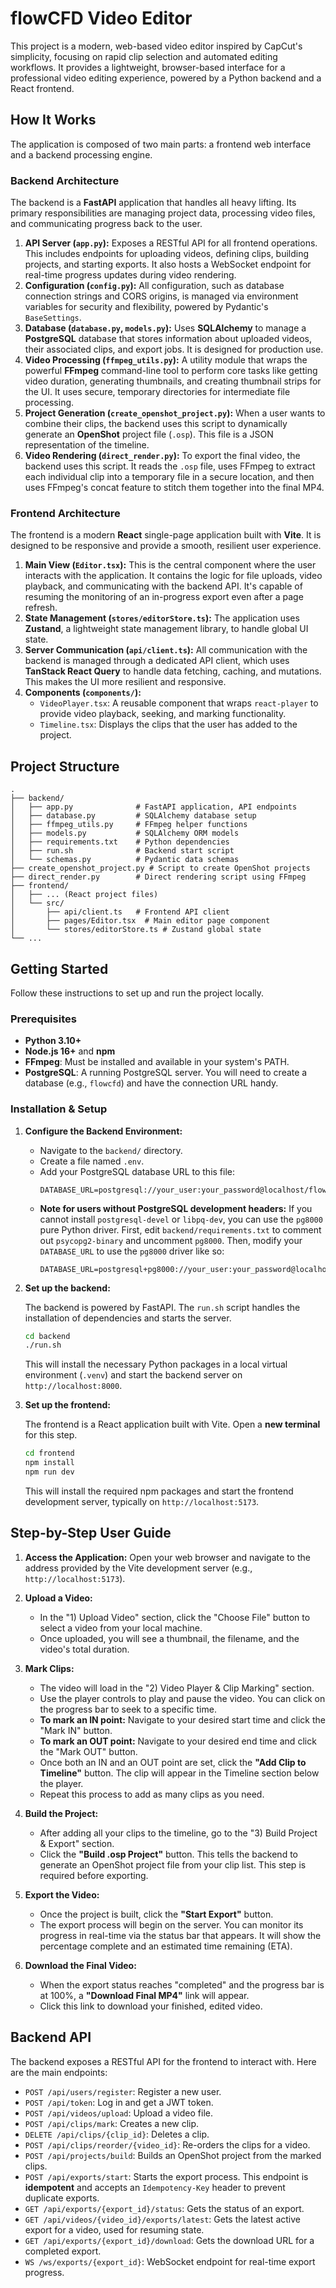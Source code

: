 # flowCFD Video Editor

This project is a modern, web-based video editor inspired by CapCut's simplicity, focusing on rapid clip selection and automated editing workflows. It provides a lightweight, browser-based interface for a professional video editing experience, powered by a Python backend and a React frontend.

## How It Works

The application is composed of two main parts: a frontend web interface and a backend processing engine.

### Backend Architecture

The backend is a **FastAPI** application that handles all heavy lifting. Its primary responsibilities are managing project data, processing video files, and communicating progress back to the user.

1.  **API Server (`app.py`):** Exposes a RESTful API for all frontend operations. This includes endpoints for uploading videos, defining clips, building projects, and starting exports. It also hosts a WebSocket endpoint for real-time progress updates during video rendering.
2.  **Configuration (`config.py`):** All configuration, such as database connection strings and CORS origins, is managed via environment variables for security and flexibility, powered by Pydantic's `BaseSettings`.
3.  **Database (`database.py`, `models.py`):** Uses **SQLAlchemy** to manage a **PostgreSQL** database that stores information about uploaded videos, their associated clips, and export jobs. It is designed for production use.
4.  **Video Processing (`ffmpeg_utils.py`):** A utility module that wraps the powerful **FFmpeg** command-line tool to perform core tasks like getting video duration, generating thumbnails, and creating thumbnail strips for the UI. It uses secure, temporary directories for intermediate file processing.
5.  **Project Generation (`create_openshot_project.py`):** When a user wants to combine their clips, the backend uses this script to dynamically generate an **OpenShot** project file (`.osp`). This file is a JSON representation of the timeline.
6.  **Video Rendering (`direct_render.py`):** To export the final video, the backend uses this script. It reads the `.osp` file, uses FFmpeg to extract each individual clip into a temporary file in a secure location, and then uses FFmpeg's concat feature to stitch them together into the final MP4.

### Frontend Architecture

The frontend is a modern **React** single-page application built with **Vite**. It is designed to be responsive and provide a smooth, resilient user experience.

1.  **Main View (`Editor.tsx`):** This is the central component where the user interacts with the application. It contains the logic for file uploads, video playback, and communicating with the backend API. It's capable of resuming the monitoring of an in-progress export even after a page refresh.
2.  **State Management (`stores/editorStore.ts`):** The application uses **Zustand**, a lightweight state management library, to handle global UI state.
3.  **Server Communication (`api/client.ts`):** All communication with the backend is managed through a dedicated API client, which uses **TanStack React Query** to handle data fetching, caching, and mutations. This makes the UI more resilient and responsive.
4.  **Components (`components/`):**
    *   `VideoPlayer.tsx`: A reusable component that wraps `react-player` to provide video playback, seeking, and marking functionality.
    *   `Timeline.tsx`: Displays the clips that the user has added to the project.

## Project Structure

```
.
├── backend/
│   ├── app.py              # FastAPI application, API endpoints
│   ├── database.py         # SQLAlchemy database setup
│   ├── ffmpeg_utils.py     # FFmpeg helper functions
│   ├── models.py           # SQLAlchemy ORM models
│   ├── requirements.txt    # Python dependencies
│   ├── run.sh              # Backend start script
│   └── schemas.py          # Pydantic data schemas
├── create_openshot_project.py # Script to create OpenShot projects
├── direct_render.py        # Direct rendering script using FFmpeg
├── frontend/
│   ├── ... (React project files)
│   └── src/
│       ├── api/client.ts   # Frontend API client
│       ├── pages/Editor.tsx  # Main editor page component
│       └── stores/editorStore.ts # Zustand global state
└── ...
```

## Getting Started

Follow these instructions to set up and run the project locally.

### Prerequisites

- **Python 3.10+**
- **Node.js 16+** and **npm**
- **FFmpeg**: Must be installed and available in your system's PATH.
- **PostgreSQL**: A running PostgreSQL server. You will need to create a database (e.g., `flowcfd`) and have the connection URL handy.

### Installation & Setup

1.  **Configure the Backend Environment:**
    *   Navigate to the `backend/` directory.
    *   Create a file named `.env`.
    *   Add your PostgreSQL database URL to this file:
        ```
        DATABASE_URL=postgresql://your_user:your_password@localhost/flowcfd
        ```
    *   **Note for users without PostgreSQL development headers:** If you cannot install `postgresql-devel` or `libpq-dev`, you can use the `pg8000` pure Python driver. First, edit `backend/requirements.txt` to comment out `psycopg2-binary` and uncomment `pg8000`. Then, modify your `DATABASE_URL` to use the `pg8000` driver like so:
        ```
        DATABASE_URL=postgresql+pg8000://your_user:your_password@localhost/flowcfd
        ```

2.  **Set up the backend:**

    The backend is powered by FastAPI. The `run.sh` script handles the installation of dependencies and starts the server.

    ```bash
    cd backend
    ./run.sh
    ```
    This will install the necessary Python packages in a local virtual environment (`.venv`) and start the backend server on `http://localhost:8000`.

3.  **Set up the frontend:**

    The frontend is a React application built with Vite. Open a **new terminal** for this step.

    ```bash
    cd frontend
    npm install
    npm run dev
    ```
    This will install the required npm packages and start the frontend development server, typically on `http://localhost:5173`.

## Step-by-Step User Guide

1.  **Access the Application:**
    Open your web browser and navigate to the address provided by the Vite development server (e.g., `http://localhost:5173`).

2.  **Upload a Video:**
    *   In the "1) Upload Video" section, click the "Choose File" button to select a video from your local machine.
    *   Once uploaded, you will see a thumbnail, the filename, and the video's total duration.

3.  **Mark Clips:**
    *   The video will load in the "2) Video Player & Clip Marking" section.
    *   Use the player controls to play and pause the video. You can click on the progress bar to seek to a specific time.
    *   **To mark an IN point:** Navigate to your desired start time and click the "Mark IN" button.
    *   **To mark an OUT point:** Navigate to your desired end time and click the "Mark OUT" button.
    *   Once both an IN and an OUT point are set, click the **"Add Clip to Timeline"** button. The clip will appear in the Timeline section below the player.
    *   Repeat this process to add as many clips as you need.

4.  **Build the Project:**
    *   After adding all your clips to the timeline, go to the "3) Build Project & Export" section.
    *   Click the **"Build .osp Project"** button. This tells the backend to generate an OpenShot project file from your clip list. This step is required before exporting.

5.  **Export the Video:**
    *   Once the project is built, click the **"Start Export"** button.
    *   The export process will begin on the server. You can monitor its progress in real-time via the status bar that appears. It will show the percentage complete and an estimated time remaining (ETA).

6.  **Download the Final Video:**
    *   When the export status reaches "completed" and the progress bar is at 100%, a **"Download Final MP4"** link will appear.
    *   Click this link to download your finished, edited video.

## Backend API

The backend exposes a RESTful API for the frontend to interact with. Here are the main endpoints:

- `POST /api/users/register`: Register a new user.
- `POST /api/token`: Log in and get a JWT token.
- `POST /api/videos/upload`: Upload a video file.
- `POST /api/clips/mark`: Creates a new clip.
- `DELETE /api/clips/{clip_id}`: Deletes a clip.
- `POST /api/clips/reorder/{video_id}`: Re-orders the clips for a video.
- `POST /api/projects/build`: Builds an OpenShot project from the marked clips.
- `POST /api/exports/start`: Starts the export process. This endpoint is **idempotent** and accepts an `Idempotency-Key` header to prevent duplicate exports.
- `GET /api/exports/{export_id}/status`: Gets the status of an export.
- `GET /api/videos/{video_id}/exports/latest`: Gets the latest active export for a video, used for resuming state.
- `GET /api/exports/{export_id}/download`: Gets the download URL for a completed export.
- `WS /ws/exports/{export_id}`: WebSocket endpoint for real-time export progress.
